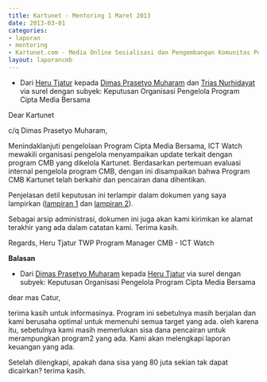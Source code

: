 ```yaml
---
title: Kartunet - Mentoring 1 Maret 2013
date: 2013-03-01
categories:
- laporan
- mentoring
- Kartunet.com - Media Online Sosialisasi dan Pengembangan Komunitas Pemuda dengan Disabilitas
layout: laporancmb
---
```


* Dari [Heru Tjatur](http://wiki.ciptamedia.org/wiki/Heru_Tjatur) kepada [Dimas Prasetyo Muharam](http://wiki.ciptamedia.org/wiki/Dimas_Prasetyo_Muharam) dan [Trias Nurhidayat](http://wiki.ciptamedia.org/wiki/Trias_Nurhidayat) via surel dengan subyek: Keputusan Organisasi Pengelola Program Cipta Media Bersama

Dear Kartunet

c/q Dimas Prasetyo Muharam,

Menindaklanjuti pengelolaan Program Cipta Media Bersama, ICT Watch mewakili organisasi pengelola menyampaikan update terkait dengan program CMB yang dikelola Kartunet. Berdasarkan pertemuan evaluasi internal pengelola program CMB, dengan ini disampaikan bahwa Program CMB Kartunet telah berkahir dan pencairan dana dihentikan.

Penjelasan detil keputusan ini terlampir dalam dokumen yang saya lampirkan ([lampiran 1](http://ciptamedia.org/wiki/Berkas:Surat_ICT_Watch_utk_Kartunet_hal_1_dari_2_hal.png) dan [lampiran 2](http://ciptamedia.org/wiki/Berkas:Surat_ICT_Watch_utk_Kartunet_hal_2_dari_2_hal.png)).

Sebagai arsip administrasi, dokumen ini juga akan kami kirimkan ke alamat terakhir yang ada dalam catatan kami. Terima kasih.

  Regards,
  Heru Tjatur TWP
  Program Manager CMB - ICT Watch

**Balasan**

* Dari [Dimas Prasetyo Muharam](http://wiki.ciptamedia.org/wiki/Dimas_Prasetyo_Muharam) kepada [Heru Tjatur](http://wiki.ciptamedia.org/wiki/Heru_Tjatur) via surel dengan subyek: Keputusan Organisasi Pengelola Program Cipta Media Bersama

dear mas Catur,

terima kasih untuk informasinya. Program ini sebetulnya masih berjalan dan kami berusaha optimal 
untuk memenuhi semua target yang ada. oleh karena itu, sebetulnya kami masih memerlukan sisa dana 
pencairan untuk merampungkan program2 yang ada. Kami akan melengkapi laporan keuangan yang ada. 

Setelah dilengkapi, apakah dana sisa yang 80 juta sekian tak dapat dicairkan? terima kasih.

